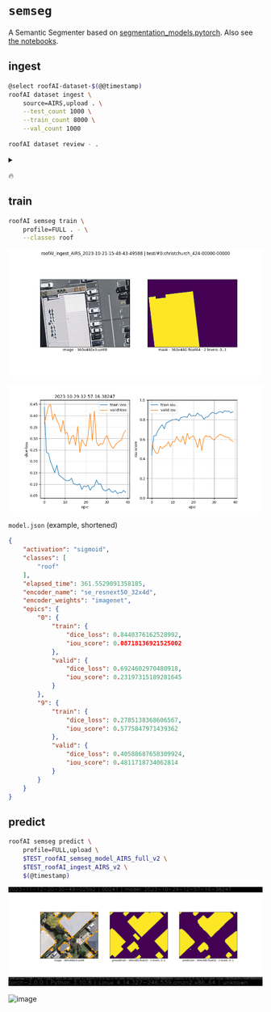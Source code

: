 # `semseg`

A Semantic Segmenter based on [segmentation_models.pytorch](<https://github.com/qubvel/segmentation_models.pytorch/blob/master/examples/cars%20segmentation%20(camvid).ipynb>). Also see [the notebooks](../../notebooks/).

## ingest

```bash
@select roofAI-dataset-$(@@timestamp)
roofAI dataset ingest \
    source=AIRS,upload . \
    --test_count 1000 \
    --train_count 8000 \
    --val_count 1000
```

```bash
roofAI dataset review - .
```

<details>
<summary></summary>

`roofAI-dataset-2025-01-13-bbz4k3`

</details>

🔥

## train

```bash
roofAI semseg train \
    profile=FULL . - \
    --classes roof
```

![image](../../assets/christchurch_424-00000-00000.png)

![image](../../assets/train-summary.png)

`model.json` (example, shortened)
```json
{
    "activation": "sigmoid",
    "classes": [
        "roof"
    ],
    "elapsed_time": 361.5529091358185,
    "encoder_name": "se_resnext50_32x4d",
    "encoder_weights": "imagenet",
    "epics": {
        "0": {
            "train": {
                "dice_loss": 0.8440376162528992,
                "iou_score": 0.08718136921525002
            },
            "valid": {
                "dice_loss": 0.6924602970480918,
                "iou_score": 0.23197315189281645
            }
        },
        "9": {
            "train": {
                "dice_loss": 0.2785138368606567,
                "iou_score": 0.5775847971439362
            },
            "valid": {
                "dice_loss": 0.40588687658309924,
                "iou_score": 0.4811718734062814
            }
        }
    }
}
```

## predict

```bash
roofAI semseg predict \
    profile=FULL,upload \
    $TEST_roofAI_semseg_model_AIRS_full_v2 \
    $TEST_roofAI_ingest_AIRS_v2 \
    $(@timestamp)
```

![image](../../assets/predict-00247.png)

![image](https://github.com/kamangir/assets/blob/main/roofAI/2023-11-12-20-30-49-02592-predict.gif?raw=true)